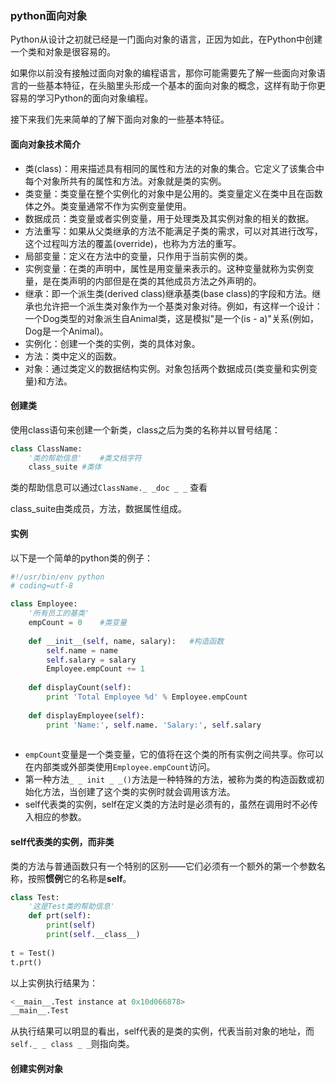 ### python面向对象

Python从设计之初就已经是一门面向对象的语言，正因为如此，在Python中创建一个类和对象是很容易的。

如果你以前没有接触过面向对象的编程语言，那你可能需要先了解一些面向对象语言的一些基本特征，在头脑里头形成一个基本的面向对象的概念，这样有助于你更容易的学习Python的面向对象编程。

接下来我们先来简单的了解下面向对象的一些基本特征。

#### 面向对象技术简介

- 类(class)：用来描述具有相同的属性和方法的对象的集合。它定义了该集合中每个对象所共有的属性和方法。对象就是类的实例。
- 类变量：类变量在整个实例化的对象中是公用的。类变量定义在类中且在函数体之外。类变量通常不作为实例变量使用。
- 数据成员：类变量或者实例变量，用于处理类及其实例对象的相关的数据。
- 方法重写：如果从父类继承的方法不能满足子类的需求，可以对其进行改写，这个过程叫方法的覆盖(override)，也称为方法的重写。
- 局部变量：定义在方法中的变量，只作用于当前实例的类。
- 实例变量：在类的声明中，属性是用变量来表示的。这种变量就称为实例变量，是在类声明的内部但是在类的其他成员方法之外声明的。
- 继承：即一个派生类(derived class)继承基类(base class)的字段和方法。继承也允许把一个派生类对象作为一个基类对象对待。例如，有这样一个设计：一个Dog类型的对象派生自Animal类，这是模拟"是一个(is - a)"关系(例如，Dog是一个Animal)。
- 实例化：创建一个类的实例，类的具体对象。
- 方法：类中定义的函数。
- 对象：通过类定义的数据结构实例。对象包括两个数据成员(类变量和实例变量)和方法。



#### 创建类

使用class语句来创建一个新类，class之后为类的名称并以冒号结尾：

```python
class ClassName:
    '类的帮助信息'	#类文档字符
    class_suite #类体
```

类的帮助信息可以通过`ClassName._ _doc _ _` 查看

class_suite由类成员，方法，数据属性组成。



#### 实例

以下是一个简单的python类的例子：

```python
#!/usr/bin/env python
# coding=utf-8

class Employee:
    '所有员工的基类'
    empCount = 0	#类变量
    
    def __init__(self, name, salary):	#构造函数
        self.name = name
        self.salary = salary
        Employee.empCount += 1
        
    def displayCount(self):
        print 'Total Employee %d' % Employee.empCount
        
    def displayEmployee(self):
        print 'Name:', self.name. 'Salary:', self.salary   
    
```

- `empCount`变量是一个类变量，它的值将在这个类的所有实例之间共享。你可以在内部类或外部类使用`Employee.empCount`访问。
- 第一种方法`_ _ init _ _()`方法是一种特殊的方法，被称为类的构造函数或初始化方法，当创建了这个类的实例时就会调用该方法。
- self代表类的实例，self在定义类的方法时是必须有的，虽然在调用时不必传入相应的参数。



#### self代表类的实例，而非类

类的方法与普通函数只有一个特别的区别——它们必须有一个额外的第一个参数名称，按照**惯例**它的名称是**self**。

```python
class Test:
    '这是Test类的帮助信息'
    def prt(self):
        print(self)
        print(self.__class__)
        
t = Test()
t.prt()
```

以上实例执行结果为：

```python
<__main__.Test instance at 0x10d066878>
__main__.Test
```

从执行结果可以明显的看出，self代表的是类的实例，代表当前对象的地址，而`self._ _ class _ _`则指向类。



#### 创建实例对象